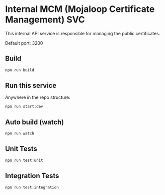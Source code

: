 # Internal MCM (Mojaloop Certificate Management) SVC
This internal API service is responsible for managing the public certificates.

Default port: 3200

## Build

```bash
npm run build
```

## Run this service

Anywhere in the repo structure:
```bash
npm run start:dev
```

## Auto build (watch)

```bash
npm run watch
```

## Unit Tests

```bash
npm run test:unit
```

## Integration Tests

```bash
npm run test:integration
```
